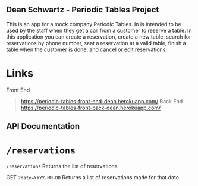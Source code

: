 ## Dean Schwartz - Periodic Tables Project
This is an app for a mock company Periodic Tables. In is intended to be used by the staff when they get a call from a customer to reserve a table. In this application you can create a reservation, create a new table, search for reservations by phone number, seat a reservation at a valid table, finish a table when the customer is done, and cancel or edit reservations.

# **Links**
Front End
> https://periodic-tables-front-end-dean.herokuapp.com/
Back End
> https://periodic-tables-front-back-dean.herokuapp.com/

## API Documentation
# ``/reservations``

``/reservations``
Returns the list of reservations

GET ``?date=YYYY-MM-DD``
Returns a list of reservations made for that date
